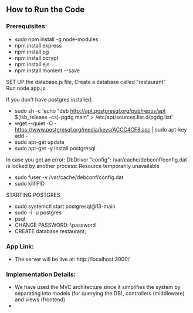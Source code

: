 ## How to Run the Code  

### Prerequisites:  
- sudo npm install -g node-modules  
- npm install express  
- npm install pg  
- npm install bcrypt  
- npm install ejs  
- npm install moment --save
  
SET UP the database.js file, Create a database called "restaurant"  
Run node app.js  
  
If you don't have postgres installed:  
- sudo sh -c 'echo "deb http://apt.postgresql.org/pub/repos/apt $(lsb_release -cs)-pgdg main" > /etc/apt/sources.list.d/pgdg.list'  
- wget --quiet -O - https://www.postgresql.org/media/keys/ACCC4CF8.asc | sudo apt-key add -  
- sudo apt-get update  
- sudo apt-get -y install postgresql  
  
In case you get an error:  DbDriver "config": /var/cache/debconf/config.dat is locked by another process: Resource temporarily unavailable  
- sudo fuser -v /var/cache/debconf/config.dat  
- sudo kill PID  
  
STARTING POSTGRES  
- sudo systemctl start postgresql@13-main  
- sudo -i -u postgres  
- psql  
- CHANGE PASSWORD:  \password  
- CREATE database restaurant;  
 
### App Link:  
- The server will be live at: http://localhost:3000/  

### Implementation Details:  
- We have used the MVC architecture since it simplifies the system by separating into models (for querying the DB), controllers (middleware) and views (frontend).
- 
